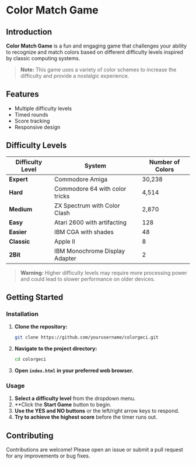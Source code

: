  # Color Match Game

## Introduction

**Color Match Game** is a fun and engaging game that challenges your ability to recognize and match colors based on different difficulty levels inspired by classic computing systems.

> **Note:** This game uses a variety of color schemes to increase the difficulty and provide a nostalgic experience.

## Features

- Multiple difficulty levels
- Timed rounds
- Score tracking
- Responsive design

## Difficulty Levels

| Difficulty Level | System                         | Number of Colors |
|------------------|--------------------------------|-------------------|
| **Expert**       | Commodore Amiga                | 30,238            |
| **Hard**         | Commodore 64 with color tricks | 4,514             |
| **Medium**       | ZX Spectrum with Color Clash   | 2,870             |
| **Easy**         | Atari 2600 with artifacting    | 128               |
| **Easier**       | IBM CGA with shades            | 48                |
| **Classic**      | Apple II                       | 8                 |
| **2Bit**         | IBM Monochrome Display Adapter | 2                 |

> **Warning:** Higher difficulty levels may require more processing power and could lead to slower performance on older devices.

## Getting Started

### Installation

1. **Clone the repository:**
    ```bash
    git clone https://github.com/yourusername/colorgeci.git
    ```
2. **Navigate to the project directory:**
    ```bash
    cd colorgeci
    ```
3. **Open `index.html` in your preferred web browser.**

### Usage

1. **Select a difficulty level** from the dropdown menu.
2. **Click the **Start Game** button to begin.
3. **Use the YES and NO buttons** or the left/right arrow keys to respond.
4. **Try to achieve the highest score** before the timer runs out.

## Contributing

Contributions are welcome! Please open an issue or submit a pull request for any improvements or bug fixes.
